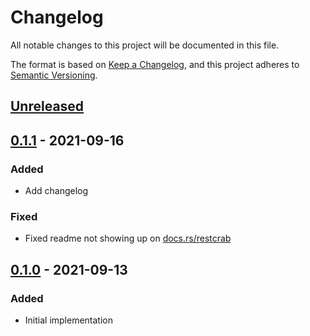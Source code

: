 # Changelog
All notable changes to this project will be documented in this file.

The format is based on [Keep a Changelog](https://keepachangelog.com/en/1.0.0/),
and this project adheres to [Semantic Versioning](https://semver.org/spec/v2.0.0.html).

## [Unreleased]

## [0.1.1] - 2021-09-16
### Added
- Add changelog

### Fixed
- Fixed readme not showing up on [docs.rs/restcrab](docs.rs/restcrab)

## [0.1.0] - 2021-09-13
### Added
- Initial implementation

[Unreleased]: https://github.com/volllly/restcrab/compare/v0.1.1...HEAD
[0.1.1]: https://github.com/volllly/restcrab/releases/tag/v0.1.1
[0.1.0]: https://github.com/volllly/restcrab/releases/tag/v0.1.0
